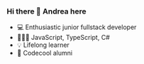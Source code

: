 ### Hi there 👋 Andrea here

- :computer: Enthusiastic junior fullstack developer
- 👩🏽‍💻 JavaScript, TypeScript, C#
- :bulb: Lifelong learner
- :blue_book: Codecool alumni

<!--
**andreanichter/andreanichter** is a ✨ _special_ ✨ repository because its `README.md` (this file) appears on your GitHub profile.

Here are some ideas to get you started:

- 🔭 I’m currently working on ...
- 🌱 I’m currently learning ...
- 👯 I’m looking to collaborate on ...
- 🤔 I’m looking for help with ...
- 💬 Ask me about ...
- 📫 How to reach me: ...
- 😄 Pronouns: ...
- ⚡ Fun fact: ...
-->
